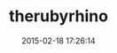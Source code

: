 ---
layout: post
title:  "therubyrhino"
repo:   "cowboyd/therubyrhino"
date:   2015-02-18 17:26:14
gemurl: http://github.com/cowboyd/therubyrhino
---